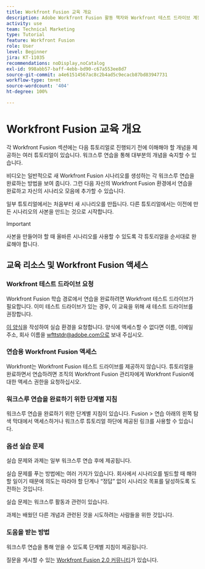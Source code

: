 ```yaml
---
title: Workfront Fusion 교육 개요
description: Adobe Workfront Fusion 활동 책자와 Workfront 테스트 드라이브 계정을 얻는 방법을 알아봅니다.
activity: use
team: Technical Marketing
type: Tutorial
feature: Workfront Fusion
role: User
level: Beginner
jira: KT-11035
recommendations: noDisplay,noCatalog
exl-id: 998abb57-baff-4ebb-bd90-c67a553ee8d7
source-git-commit: a4e61514567ac8c2b4ad5c9ecacb87bd83947731
workflow-type: tm+mt
source-wordcount: '404'
ht-degree: 100%

---
```


# Workfront Fusion 교육 개요

각 Workfront Fusion 섹션에는 다음 튜토리얼로 진행되기 전에 이해해야 할 개념을 제공하는 여러 튜토리얼이 있습니다. 워크스루 연습을 통해 대부분의 개념을 숙지할 수 있습니다.

비디오는 일반적으로 새 Workfront Fusion 시나리오를 생성하는 각 워크스루 연습을 완료하는 방법을 보여 줍니다. 그런 다음 자신의 Workfront Fusion 환경에서 연습을 완료하고 자신의 시나리오 모음에 추가할 수 있습니다.

일부 튜토리얼에서는 처음부터 새 시나리오를 만듭니다. 다른 튜토리얼에서는 이전에 만든 시나리오의 사본을 만드는 것으로 시작합니다.

>[!IMPORTANT]
>
>사본을 만들어야 할 때 올바른 시나리오를 사용할 수 있도록 각 튜토리얼을 순서대로 완료해야 합니다.

## 교육 리소스 및 Workfront Fusion 액세스

### Workfront 테스트 드라이브 요청

Workfront Fusion 학습 경로에서 연습을 완료하려면 Workfront 테스트 드라이브가 필요합니다. 이미 테스트 드라이브가 있는 경우, 이 교육을 위해 새 테스트 드라이브를 권장합니다.

[이 양식](https://forms.office.com/r/f1J8HRGrNY)을 작성하여 실습 환경을 요청합니다. 양식에 액세스할 수 없다면 이름, 이메일 주소, 회사 이름을 wfttstdr@adobe.com으로 보내 주십시오.

### 연습용 Workfront Fusion 액세스

Workfront는 Workfront Fusion 테스트 드라이브를 제공하지 않습니다. 튜토리얼을 완료하면서 연습하려면 조직의 Workfront Fusion 관리자에게 Workfront Fusion에 대한 액세스 권한을 요청하십시오.

### 워크스루 연습을 완료하기 위한 단계별 지침

워크스루 연습을 완료하기 위한 단계별 지침이 있습니다. Fusion > 연습 아래의 왼쪽 탐색 막대에서 액세스하거나 워크스루 튜토리얼 하단에 제공된 링크를 사용할 수 있습니다.

### 옵션 실습 문제

실습 문제와 과제는 일부 워크스루 연습 후에 제공됩니다.

실습 문제를 푸는 방법에는 여러 가지가 있습니다. 회사에서 시나리오를 빌드할 때 해야 할 일이기 때문에 의도는 따라야 할 단계나 “정답” 없이 시나리오 목표를 달성하도록 도전하는 것입니다.

실습 문제는 워크스루 활동과 관련이 있습니다.

과제는 배웠던 다른 개념과 관련된 것을 시도하려는 사람들을 위한 것입니다.

### 도움을 받는 방법

워크스루 연습을 통해 얻을 수 있도록 단계별 지침이 제공됩니다.

질문을 게시할 수 있는 [Workfront Fusion 2.0 커뮤니티](https://experienceleaguecommunities.adobe.com/t5/workfront-fusion-2-0/ct-p/workfront-fusion-2)가 있습니다.
